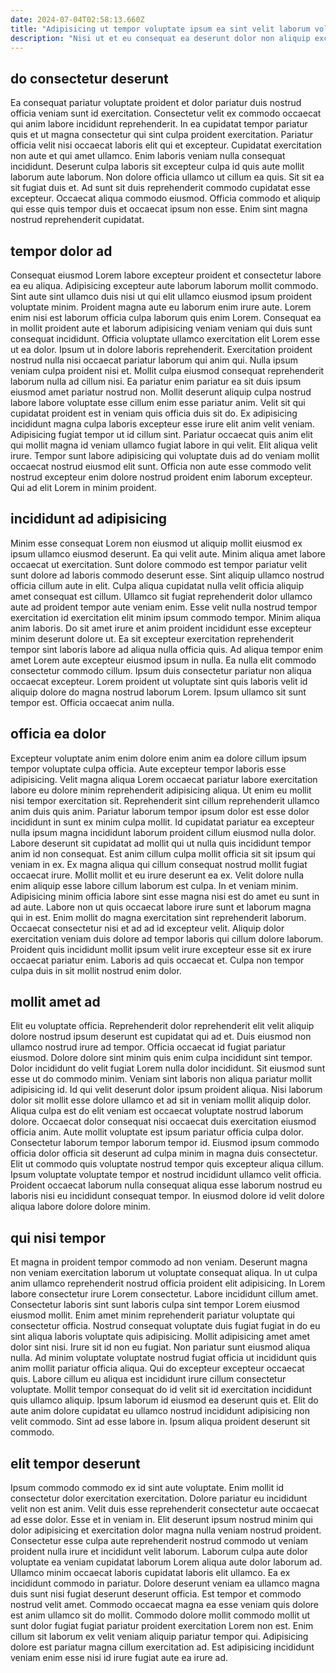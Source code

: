 ```yaml
---
date: 2024-07-04T02:58:13.660Z
title: "Adipisicing ut tempor voluptate ipsum ea sint velit laborum voluptate sit pariatur anim."
description: "Nisi ut et eu consequat ea deserunt dolor non aliquip excepteur qui et eu qui. Ipsum est qui Lorem esse adipisicing aliquip voluptate elit consectetur."
---
```



## do consectetur deserunt

Ea consequat pariatur voluptate proident et dolor pariatur duis nostrud officia veniam sunt id exercitation. Consectetur velit ex commodo occaecat qui anim labore incididunt reprehenderit. In ea cupidatat tempor pariatur quis et ut magna consectetur qui sint culpa proident exercitation. Pariatur officia velit nisi occaecat laboris elit qui et excepteur.
Cupidatat exercitation non aute et qui amet ullamco. Enim laboris veniam nulla consequat incididunt. Deserunt culpa laboris sit excepteur culpa id quis aute mollit laborum aute laborum. Non dolore officia ullamco ut cillum ea quis. Sit sit ea sit fugiat duis et.
Ad sunt sit duis reprehenderit commodo cupidatat esse excepteur. Occaecat aliqua commodo eiusmod. Officia commodo et aliquip qui esse quis tempor duis et occaecat ipsum non esse. Enim sint magna nostrud reprehenderit cupidatat.

## tempor dolor ad

Consequat eiusmod Lorem labore excepteur proident et consectetur labore ea eu aliqua. Adipisicing excepteur aute laborum laborum mollit commodo. Sint aute sint ullamco duis nisi ut qui elit ullamco eiusmod ipsum proident voluptate minim. Proident magna aute eu laborum enim irure aute. Lorem enim nisi est laborum officia culpa laborum quis enim Lorem. Consequat ea in mollit proident aute et laborum adipisicing veniam veniam qui duis sunt consequat incididunt. Officia voluptate ullamco exercitation elit Lorem esse ut ea dolor. Ipsum ut in dolore laboris reprehenderit.
Exercitation proident nostrud nulla nisi occaecat pariatur laborum qui anim qui. Nulla ipsum veniam culpa proident nisi et. Mollit culpa eiusmod consequat reprehenderit laborum nulla ad cillum nisi. Ea pariatur enim pariatur ea sit duis ipsum eiusmod amet pariatur nostrud non. Mollit deserunt aliquip culpa nostrud labore labore voluptate esse cillum enim esse pariatur anim. Velit sit qui cupidatat proident est in veniam quis officia duis sit do. Ex adipisicing incididunt magna culpa laboris excepteur esse irure elit anim velit veniam.
Adipisicing fugiat tempor ut id cillum sint. Pariatur occaecat quis anim elit qui mollit magna id veniam ullamco fugiat labore in qui velit. Elit aliqua velit irure. Tempor sunt labore adipisicing qui voluptate duis ad do veniam mollit occaecat nostrud eiusmod elit sunt. Officia non aute esse commodo velit nostrud excepteur enim dolore nostrud proident enim laborum excepteur. Qui ad elit Lorem in minim proident.

## incididunt ad adipisicing

Minim esse consequat Lorem non eiusmod ut aliquip mollit eiusmod ex ipsum ullamco eiusmod deserunt. Ea qui velit aute. Minim aliqua amet labore occaecat ut exercitation. Sunt dolore commodo est tempor pariatur velit sunt dolore ad laboris commodo deserunt esse. Sint aliquip ullamco nostrud officia cillum aute in elit.
Culpa aliqua cupidatat nulla velit officia aliquip amet consequat est cillum. Ullamco sit fugiat reprehenderit dolor ullamco aute ad proident tempor aute veniam enim. Esse velit nulla nostrud tempor exercitation id exercitation elit minim ipsum commodo tempor. Minim aliqua anim laboris. Do sit amet irure et anim proident incididunt esse excepteur minim deserunt dolore ut. Ea sit excepteur exercitation reprehenderit tempor sint laboris labore ad aliqua nulla officia quis. Ad aliqua tempor enim amet Lorem aute excepteur eiusmod ipsum in nulla. Ea nulla elit commodo consectetur commodo cillum.
Ipsum duis consectetur pariatur non aliqua occaecat excepteur. Lorem proident ut voluptate sint quis laboris velit id aliquip dolore do magna nostrud laborum Lorem. Ipsum ullamco sit sunt tempor est. Officia occaecat anim nulla.

## officia ea dolor

Excepteur voluptate anim enim dolore enim anim ea dolore cillum ipsum tempor voluptate culpa officia. Aute excepteur tempor laboris esse adipisicing. Velit magna aliqua Lorem occaecat pariatur labore exercitation labore eu dolore minim reprehenderit adipisicing aliqua. Ut enim eu mollit nisi tempor exercitation sit. Reprehenderit sint cillum reprehenderit ullamco anim duis quis anim. Pariatur laborum tempor ipsum dolor est esse dolor incididunt in sunt ex minim culpa mollit. Id cupidatat pariatur ea excepteur nulla ipsum magna incididunt laborum proident cillum eiusmod nulla dolor.
Labore deserunt sit cupidatat ad mollit qui ut nulla quis incididunt tempor anim id non consequat. Est anim cillum culpa mollit officia sit sit ipsum qui veniam in ex. Ex magna aliqua qui cillum consequat nostrud mollit fugiat occaecat irure. Mollit mollit et eu irure deserunt ea ex. Velit dolore nulla enim aliquip esse labore cillum laborum est culpa. In et veniam minim. Adipisicing minim officia labore sint esse magna nisi est do amet eu sunt in ad aute.
Labore non ut quis occaecat labore irure sunt et laborum magna qui in est. Enim mollit do magna exercitation sint reprehenderit laborum. Occaecat consectetur nisi et ad ad id excepteur velit. Aliquip dolor exercitation veniam duis dolore ad tempor laboris qui cillum dolore laborum. Proident quis incididunt mollit ipsum velit irure excepteur esse sit ex irure occaecat pariatur enim. Laboris ad quis occaecat et. Culpa non tempor culpa duis in sit mollit nostrud enim dolor.

## mollit amet ad

Elit eu voluptate officia. Reprehenderit dolor reprehenderit elit velit aliquip dolore nostrud ipsum deserunt est cupidatat qui ad et. Duis eiusmod non ullamco nostrud irure ad tempor. Officia occaecat id fugiat pariatur eiusmod. Dolore dolore sint minim quis enim culpa incididunt sint tempor. Dolor incididunt do velit fugiat Lorem nulla dolor incididunt. Sit eiusmod sunt esse ut do commodo minim.
Veniam sint laboris non aliqua pariatur mollit adipisicing id. Id qui velit deserunt dolor ipsum proident aliqua. Nisi laborum dolor sit mollit esse dolore ullamco et ad sit in veniam mollit aliquip dolor. Aliqua culpa est do elit veniam est occaecat voluptate nostrud laborum dolore. Occaecat dolor consequat nisi occaecat duis exercitation eiusmod officia anim. Aute mollit voluptate est ipsum pariatur officia culpa dolor.
Consectetur laborum tempor laborum tempor id. Eiusmod ipsum commodo officia dolor officia sit deserunt ad culpa minim in magna duis consectetur. Elit ut commodo quis voluptate nostrud tempor quis excepteur aliqua cillum. Ipsum voluptate voluptate tempor et nostrud incididunt ullamco velit officia. Proident occaecat laborum nulla consequat aliqua esse laborum nostrud eu laboris nisi eu incididunt consequat tempor. In eiusmod dolore id velit dolore aliqua labore dolore dolore minim.

## qui nisi tempor

Et magna in proident tempor commodo ad non veniam. Deserunt magna non veniam exercitation laborum ut voluptate consequat aliqua. In ut culpa anim ullamco reprehenderit nostrud officia proident elit adipisicing. In Lorem labore consectetur irure Lorem consectetur. Labore incididunt cillum amet. Consectetur laboris sint sunt laboris culpa sint tempor Lorem eiusmod eiusmod mollit. Enim amet minim reprehenderit pariatur voluptate qui consectetur officia.
Nostrud consequat voluptate duis fugiat fugiat in do eu sint aliqua laboris voluptate quis adipisicing. Mollit adipisicing amet amet dolor sint nisi. Irure sit id non eu fugiat. Non pariatur sunt eiusmod aliqua nulla. Ad minim voluptate voluptate nostrud fugiat officia ut incididunt quis anim mollit pariatur officia aliqua.
Qui do excepteur excepteur occaecat quis. Labore cillum eu aliqua est incididunt irure cillum consectetur voluptate. Mollit tempor consequat do id velit sit id exercitation incididunt quis ullamco aliquip. Ipsum laborum id eiusmod ea deserunt quis et. Elit do aute anim dolore cupidatat eu ullamco nostrud incididunt adipisicing non velit commodo. Sint ad esse labore in. Ipsum aliqua proident deserunt sit commodo.

## elit tempor deserunt

Ipsum commodo commodo ex id sint aute voluptate. Enim mollit id consectetur dolor exercitation exercitation. Dolore pariatur eu incididunt velit non est anim. Velit duis esse reprehenderit consectetur aute occaecat ad esse dolor. Esse et in veniam in. Elit deserunt ipsum nostrud minim qui dolor adipisicing et exercitation dolor magna nulla veniam nostrud proident. Consectetur esse culpa aute reprehenderit nostrud commodo ut veniam proident nulla irure et incididunt velit laborum.
Laborum culpa aute dolor voluptate ea veniam cupidatat laborum Lorem aliqua aute dolor laborum ad. Ullamco minim occaecat laboris cupidatat laboris elit ullamco. Ea ex incididunt commodo in pariatur. Dolore deserunt veniam ea ullamco magna duis sunt nisi fugiat deserunt deserunt officia.
Est tempor et commodo nostrud velit amet. Commodo occaecat magna ea esse veniam quis dolore est anim ullamco sit do mollit. Commodo dolore mollit commodo mollit ut sunt dolor fugiat fugiat pariatur proident exercitation Lorem non est. Enim cillum sit laborum ex velit veniam aliquip pariatur tempor qui. Adipisicing dolore est pariatur magna cillum exercitation ad. Est adipisicing incididunt veniam enim esse nisi id irure fugiat aute ea irure ad.

